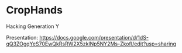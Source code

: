 # CropHands
Hacking Generation  Y

Presentation:
https://docs.google.com/presentation/d/1dS-qQ3ZOgqYeS70EwQkRsRW2X5zklNp5NY2Ms-ZkofI/edit?usp=sharing

